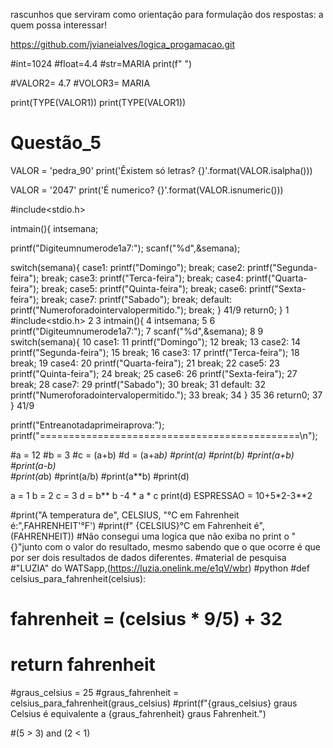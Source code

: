 rascunhos que serviram como orientação para formulação dos respostas: a quem possa interessar!

https://github.com/jvianeialves/logica_progamacao.git


#int=1024
#float=4.4
#str=MARIA
print(f"   ")

#VALOR2= 4.7
#VOLOR3= MARIA


print(TYPE(VALOR1))
print(TYPE(VALOR1))
# Questão_5


VALOR = 'pedra_90'
print('Êxistem só letras? {}'.format(VALOR.isalpha()))

VALOR = '2047'
print('É numerico? {}'.format(VALOR.isnumeric()))


 #include<stdio.h>

 intmain(){
 intsemana;
 
 printf("Digiteumnumerode1a7:");
 scanf("%d",&semana);
 
 switch(semana){
 case1:
 printf("Domingo");
 break;
 case2:
 printf("Segunda-feira");
 break;
 case3:
 printf("Terca-feira");
 break;
 case4:
 printf("Quarta-feira");
 break;
 case5:
 printf("Quinta-feira");
 break;
 case6:
 printf("Sexta-feira");
 break;
 case7:
 printf("Sabado");
 break;
 default:
 printf("Numeroforadointervalopermitido.");
 break;
 }
 41/9
 return0;
 }
 1 #include<stdio.h>
 2
 3 intmain(){
 4 intsemana;
 5
 6 printf("Digiteumnumerode1a7:");
 7 scanf("%d",&semana);
 8
 9 switch(semana){
 10 case1:
 11 printf("Domingo");
 12 break;
 13 case2:
 14 printf("Segunda-feira");
 15 break;
 16 case3:
 17 printf("Terca-feira");
 18 break;
 19 case4:
 20 printf("Quarta-feira");
 21 break;
 22 case5:
 23 printf("Quinta-feira");
 24 break;
 25 case6:
 26 printf("Sexta-feira");
 27 break;
 28 case7:
 29 printf("Sabado");
 30 break;
 31 default:
 32 printf("Numeroforadointervalopermitido.");
 33 break;
 34 }
 35
 36 return0;
 37 }
 41/9


 printf("Entreanotadaprimeiraprova:");
 printf("=============================================\n");


#a = 12
#b = 3
#c = (a+b)
#d = (a+a*b)
#print(a)
#print(b)
#print(a+b)
#print(a-b)    
#print(a*b)
#print(a/b)
#print(a**b)
#print(d)

a = 1
b = 2
c = 3
d = b** b -4 * a * c
print(d)
ESPRESSAO = 10+5*2-3**2

#print("A temperatura de", CELSIUS, "°C em Fahrenheit é:",FAHRENHEIT'°F')
#print(f" {CELSIUS}°C em Fahrenheit é",(FAHRENHEIT))
#Não consegui uma logica que não exiba no print o "{}"junto com o valor do resultado, mesmo sabendo que o que ocorre é que por ser dois resultados de dados diferentes.
#material de pesquisa
#"LUZIA" do WATSapp,(https://luzia.onelink.me/e1qV/wbr)
#python
#def celsius_para_fahrenheit(celsius):
#   fahrenheit = (celsius * 9/5) + 32
#   return fahrenheit
#graus_celsius = 25
#graus_fahrenheit = celsius_para_fahrenheit(graus_celsius)
#print(f"{graus_celsius} graus Celsius é equivalente a {graus_fahrenheit} graus Fahrenheit.")



 #(5 > 3) and (2 < 1)
